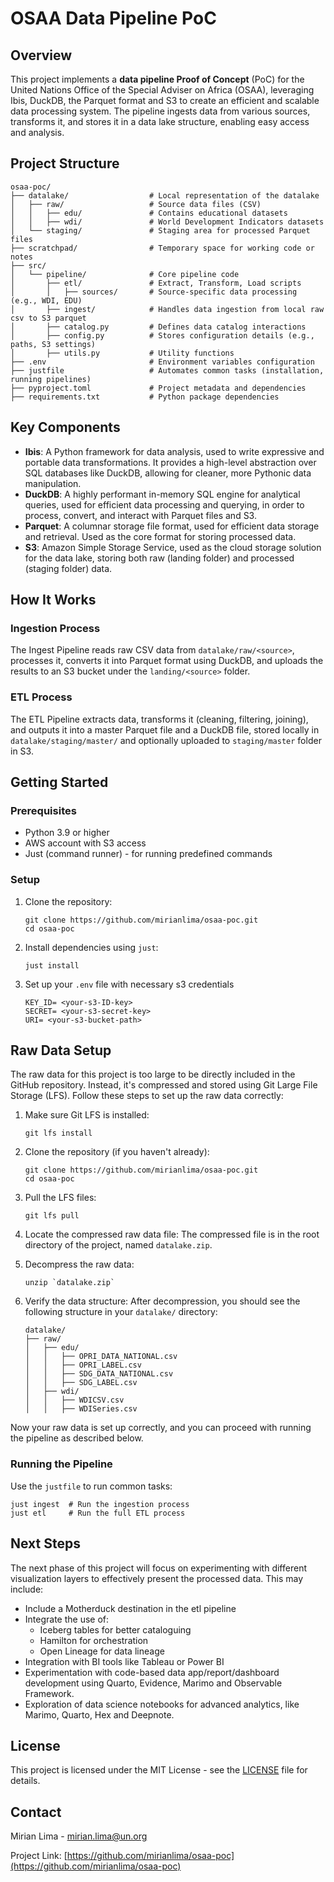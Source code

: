 # OSAA Data Pipeline PoC

## Overview

This project implements a **data pipeline Proof of Concept** (PoC) for the United Nations Office of the Special Adviser on Africa (OSAA), leveraging Ibis, DuckDB, the Parquet format and S3 to create an efficient and scalable data processing system. The pipeline ingests data from various sources, transforms it, and stores it in a data lake structure, enabling easy access and analysis.

## Project Structure

```
osaa-poc/
├── datalake/                  # Local representation of the datalake
│   ├── raw/                   # Source data files (CSV)
│   │   ├── edu/               # Contains educational datasets
│   │   ├── wdi/               # World Development Indicators datasets
│   └── staging/               # Staging area for processed Parquet files
├── scratchpad/                # Temporary space for working code or notes
├── src/
│   └── pipeline/              # Core pipeline code
│       ├── etl/               # Extract, Transform, Load scripts
│       │   ├── sources/       # Source-specific data processing (e.g., WDI, EDU)
│       ├── ingest/            # Handles data ingestion from local raw csv to S3 parquet
│       ├── catalog.py         # Defines data catalog interactions
│       ├── config.py          # Stores configuration details (e.g., paths, S3 settings)
│       ├── utils.py           # Utility functions
├── .env                       # Environment variables configuration
├── justfile                   # Automates common tasks (installation, running pipelines)
├── pyproject.toml             # Project metadata and dependencies
├── requirements.txt           # Python package dependencies
```

## Key Components

- **Ibis**: A Python framework for data analysis, used to write expressive and portable data transformations. It provides a high-level abstraction over SQL databases like DuckDB, allowing for cleaner, more Pythonic data manipulation.
- **DuckDB**: A highly performant in-memory SQL engine for analytical queries, used for efficient data processing and querying, in order to process, convert, and interact with Parquet files and S3.
- **Parquet**: A columnar storage file format, used for efficient data storage and retrieval. Used as the core format for storing processed data.
- **S3**: Amazon Simple Storage Service, used as the cloud storage solution for the data lake, storing both raw (landing folder) and processed (staging folder) data.

## How It Works

### Ingestion Process
The Ingest Pipeline reads raw CSV data from `datalake/raw/<source>`, processes it, converts it into Parquet format using DuckDB, and uploads the results to an S3 bucket under the `landing/<source>` folder.

### ETL Process
The ETL Pipeline extracts data, transforms it (cleaning, filtering, joining), and outputs it into a master Parquet file and a DuckDB file, stored locally in `datalake/staging/master/` and optionally uploaded to `staging/master` folder in S3.

## Getting Started

### Prerequisites

- Python 3.9 or higher
- AWS account with S3 access
- Just (command runner) - for running predefined commands

### Setup

1. Clone the repository:
   ```
   git clone https://github.com/mirianlima/osaa-poc.git
   cd osaa-poc
   ```

2. Install dependencies using `just`:
   ```
   just install
   ```

3. Set up your `.env` file with necessary s3 credentials
    ```
    KEY_ID= <your-s3-ID-key>
    SECRET= <your-s3-secret-key>
    URI= <your-s3-bucket-path>
    ```

## Raw Data Setup

The raw data for this project is too large to be directly included in the GitHub repository. Instead, it's compressed and stored using Git Large File Storage (LFS). Follow these steps to set up the raw data correctly:

1. Make sure Git LFS is installed:
    ```
    git lfs install
    ```

2. Clone the repository (if you haven't already):
   ```
   git clone https://github.com/mirianlima/osaa-poc.git
   cd osaa-poc
   ```

3. Pull the LFS files:
   ```
   git lfs pull
   ```

4. Locate the compressed raw data file:
    The compressed file is in the root directory of the project, named `datalake.zip`.

5. Decompress the raw data:
   ```
   unzip `datalake.zip`
   ```

6. Verify the data structure:
   After decompression, you should see the following structure in your `datalake/` directory:
   ```
   datalake/
   ├── raw/
   │   ├── edu/
   │   │   ├── OPRI_DATA_NATIONAL.csv
   │   │   ├── OPRI_LABEL.csv
   │   │   ├── SDG_DATA_NATIONAL.csv
   │   │   ├── SDG_LABEL.csv
   │   ├── wdi/
   │   │   ├── WDICSV.csv
   │   │   ├── WDISeries.csv
   ```
   
Now your raw data is set up correctly, and you can proceed with running the pipeline as described below.

### Running the Pipeline

Use the `justfile` to run common tasks:

```
just ingest  # Run the ingestion process
just etl     # Run the full ETL process
```

## Next Steps

The next phase of this project will focus on experimenting with different visualization layers to effectively present the processed data. This may include:

- Include a Motherduck destination in the etl pipeline
- Integrate the use of:
    - Iceberg tables for better cataloguing
    - Hamilton for orchestration
    - Open Lineage for data lineage
- Integration with BI tools like Tableau or Power BI
- Experimentation with code-based data app/report/dashboard development using Quarto, Evidence, Marimo and Observable Framework.
- Exploration of data science notebooks for advanced analytics, like Marimo, Quarto, Hex and Deepnote.

## License

This project is licensed under the MIT License - see the [LICENSE](LICENSE) file for details.

## Contact

Mirian Lima - mirian.lima@un.org

Project Link: [https://github.com/mirianlima/osaa-poc](https://github.com/mirianlima/osaa-poc)
